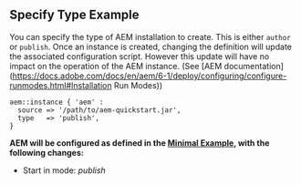 
## Specify Type Example

You can specify the type of AEM installation to create. This is either `author` or `publish`. Once an instance is created, changing the definition will update the associated configuration script. However this update will have no impact on the operation of the AEM instance. (See [AEM documentation](https://docs.adobe.com/docs/en/aem/6-1/deploy/configuring/configure-runmodes.html#Installation Run Modes))

~~~ puppet
aem::instance { 'aem' :
  source => '/path/to/aem-quickstart.jar',
  type   => 'publish',
}
~~~

**AEM will be configured as defined in the [Minimal Example](docs/aem-instance/Minimal.md), with the following changes:**

* Start in mode: *publish*
